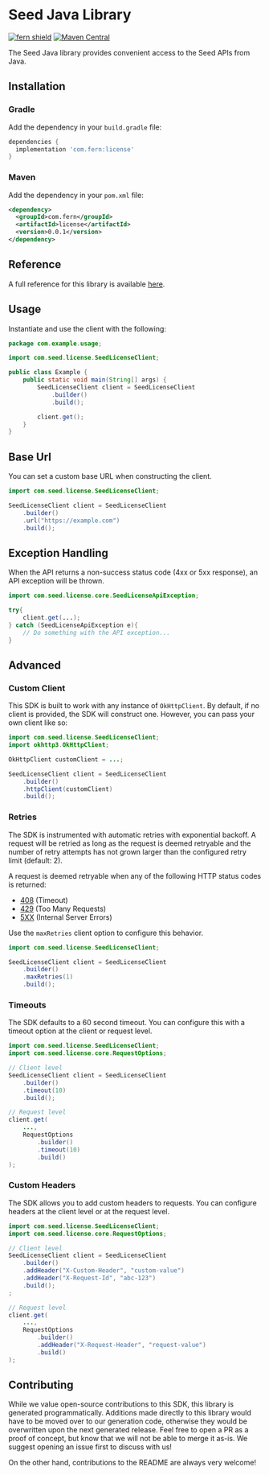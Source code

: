 # Seed Java Library

[![fern shield](https://img.shields.io/badge/%F0%9F%8C%BF-Built%20with%20Fern-brightgreen)](https://buildwithfern.com?utm_source=github&utm_medium=github&utm_campaign=readme&utm_source=Seed%2FJava)
[![Maven Central](https://img.shields.io/maven-central/v/com.fern/license)](https://central.sonatype.com/artifact/com.fern/license)

The Seed Java library provides convenient access to the Seed APIs from Java.

## Installation

### Gradle

Add the dependency in your `build.gradle` file:

```groovy
dependencies {
  implementation 'com.fern:license'
}
```

### Maven

Add the dependency in your `pom.xml` file:

```xml
<dependency>
  <groupId>com.fern</groupId>
  <artifactId>license</artifactId>
  <version>0.0.1</version>
</dependency>
```

## Reference

A full reference for this library is available [here](./reference.md).

## Usage

Instantiate and use the client with the following:

```java
package com.example.usage;

import com.seed.license.SeedLicenseClient;

public class Example {
    public static void main(String[] args) {
        SeedLicenseClient client = SeedLicenseClient
            .builder()
            .build();

        client.get();
    }
}
```

## Base Url

You can set a custom base URL when constructing the client.

```java
import com.seed.license.SeedLicenseClient;

SeedLicenseClient client = SeedLicenseClient
    .builder()
    .url("https://example.com")
    .build();
```

## Exception Handling

When the API returns a non-success status code (4xx or 5xx response), an API exception will be thrown.

```java
import com.seed.license.core.SeedLicenseApiException;

try{
    client.get(...);
} catch (SeedLicenseApiException e){
    // Do something with the API exception...
}
```

## Advanced

### Custom Client

This SDK is built to work with any instance of `OkHttpClient`. By default, if no client is provided, the SDK will construct one. 
However, you can pass your own client like so:

```java
import com.seed.license.SeedLicenseClient;
import okhttp3.OkHttpClient;

OkHttpClient customClient = ...;

SeedLicenseClient client = SeedLicenseClient
    .builder()
    .httpClient(customClient)
    .build();
```

### Retries

The SDK is instrumented with automatic retries with exponential backoff. A request will be retried as long
as the request is deemed retryable and the number of retry attempts has not grown larger than the configured
retry limit (default: 2).

A request is deemed retryable when any of the following HTTP status codes is returned:

- [408](https://developer.mozilla.org/en-US/docs/Web/HTTP/Status/408) (Timeout)
- [429](https://developer.mozilla.org/en-US/docs/Web/HTTP/Status/429) (Too Many Requests)
- [5XX](https://developer.mozilla.org/en-US/docs/Web/HTTP/Status/500) (Internal Server Errors)

Use the `maxRetries` client option to configure this behavior.

```java
import com.seed.license.SeedLicenseClient;

SeedLicenseClient client = SeedLicenseClient
    .builder()
    .maxRetries(1)
    .build();
```

### Timeouts

The SDK defaults to a 60 second timeout. You can configure this with a timeout option at the client or request level.

```java
import com.seed.license.SeedLicenseClient;
import com.seed.license.core.RequestOptions;

// Client level
SeedLicenseClient client = SeedLicenseClient
    .builder()
    .timeout(10)
    .build();

// Request level
client.get(
    ...,
    RequestOptions
        .builder()
        .timeout(10)
        .build()
);
```

### Custom Headers

The SDK allows you to add custom headers to requests. You can configure headers at the client level or at the request level.

```java
import com.seed.license.SeedLicenseClient;
import com.seed.license.core.RequestOptions;

// Client level
SeedLicenseClient client = SeedLicenseClient
    .builder()
    .addHeader("X-Custom-Header", "custom-value")
    .addHeader("X-Request-Id", "abc-123")
    .build();
;

// Request level
client.get(
    ...,
    RequestOptions
        .builder()
        .addHeader("X-Request-Header", "request-value")
        .build()
);
```

## Contributing

While we value open-source contributions to this SDK, this library is generated programmatically.
Additions made directly to this library would have to be moved over to our generation code,
otherwise they would be overwritten upon the next generated release. Feel free to open a PR as
a proof of concept, but know that we will not be able to merge it as-is. We suggest opening
an issue first to discuss with us!

On the other hand, contributions to the README are always very welcome!